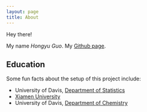 ```yaml
---
layout: page
title: About
---
```


<p class="message">
  Hey there!
</p>

My name *Hongyu Guo*. My [Github page](https://github.com/procodata/).

## Education

Some fun facts about the setup of this project include:

* University of Davis, [Department of Statistics](https://www.stat.ucdavis.edu/)
* [Xiamen University](http://en.xmu.edu.cn/)
* University of Davis, [Department of Chemistry](http://chemistry.ucdavis.edu/)

